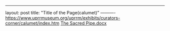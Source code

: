 ----
layout: post
title: "Title of the Page(calumet)”
———-
https://www.uprrmuseum.org/uprrm/exhibits/curators-corner/calumet/index.htm 
[The Sacred Pipe.docx](https://github.com/user-attachments/files/17480416/The.Sacred.Pipe.docx)
